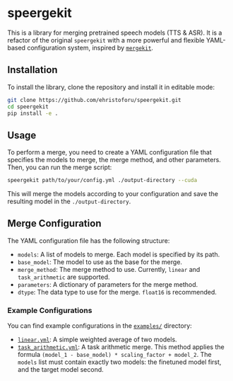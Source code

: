 # speergekit

This is a library for merging pretrained speech models (TTS & ASR). It is a refactor of the original `speergekit` with a more powerful and flexible YAML-based configuration system, inspired by [`mergekit`](https://github.com/arcee-ai/mergekit).

## Installation

To install the library, clone the repository and install it in editable mode:

```bash
git clone https://github.com/ehristoforu/speergekit.git
cd speergekit
pip install -e .
```

## Usage

To perform a merge, you need to create a YAML configuration file that specifies the models to merge, the merge method, and other parameters. Then, you can run the merge script:

```bash
speergekit path/to/your/config.yml ./output-directory --cuda
```

This will merge the models according to your configuration and save the resulting model in the `./output-directory`.

## Merge Configuration

The YAML configuration file has the following structure:

-   `models`: A list of models to merge. Each model is specified by its path.
-   `base_model`: The model to use as the base for the merge.
-   `merge_method`: The merge method to use. Currently, `linear` and `task_arithmetic` are supported.
-   `parameters`: A dictionary of parameters for the merge method.
-   `dtype`: The data type to use for the merge. `float16` is recommended.

### Example Configurations

You can find example configurations in the [`examples/`](./examples) directory:

-   [`linear.yml`](./examples/linear.yml): A simple weighted average of two models.
-   [`task_arithmetic.yml`](./examples/task_arithmetic.yml): A task arithmetic merge. This method applies the formula `(model_1 - base_model) * scaling_factor + model_2`. The `models` list must contain exactly two models: the finetuned model first, and the target model second.

